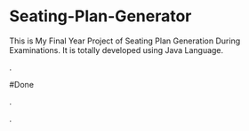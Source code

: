 # Seating-Plan-Generator

This is My Final Year Project of Seating Plan Generation During Examinations. It is totally developed using Java Language.















































































































































































































.





















































#Done










































































































.




































































































































































































































































































































































































































































































.







































